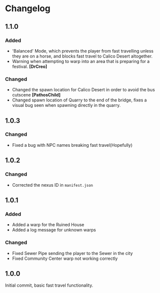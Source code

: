 # Changelog
## 1.1.0
### Added
- 'Balanced' Mode, which prevents the player from fast travelling unless they are on a horse, and blocks fast travel to Calico Desert altogether.
- Warning when attempting to warp into an area that is preparing for a festival. **[DrCreo]**

### Changed
- Changed the spawn location for Calico Desert in order to avoid the bus cutscene **[PathosChild]**
- Changed spawn location of Quarry to the end of the bridge, fixes a visual bug seen when spawning directly in the quarry.

## 1.0.3
### Changed
- Fixed a bug with NPC names breaking fast travel(Hopefully)

## 1.0.2
### Changed
- Corrected the nexus ID in ``manifest.json``

## 1.0.1
### Added
- Added a warp for the Ruined House
- Added a log message for unknown warps

### Changed
- Fixed Sewer Pipe sending the player to the Sewer in the city
- Fixed Community Center warp not working correctly

## 1.0.0
Initial commit, basic fast travel functionality.

